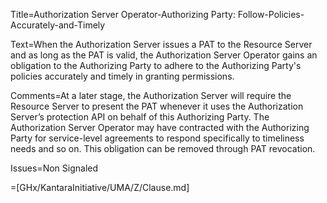Title=Authorization Server Operator-Authorizing Party: Follow-Policies-Accurately-and-Timely

Text=When the Authorization Server issues a PAT to the Resource Server and as long as the PAT is valid, the Authorization Server Operator gains an obligation to the Authorizing Party to adhere to the Authorizing Party's policies accurately and timely in granting permissions.

Comments=At a later stage, the Authorization Server will require the Resource Server to present the PAT whenever it uses the Authorization Server’s protection API on behalf of this Authorizing Party. The Authorization Server Operator may have contracted with the Authorizing Party for service-level agreements to respond specifically to timeliness needs and so on. This obligation can be removed through PAT revocation.

Issues=Non Signaled

=[GHx/KantaraInitiative/UMA/Z/Clause.md]
